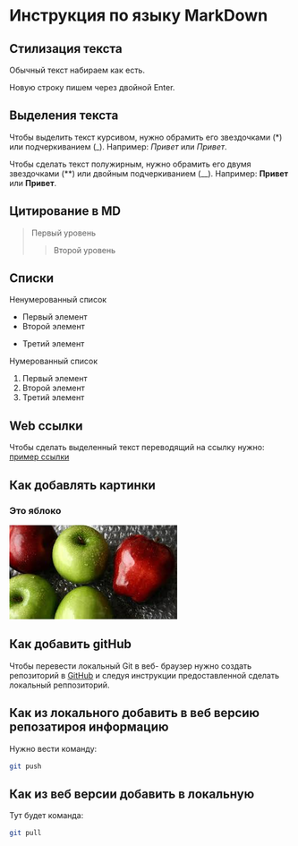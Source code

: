 # Инструкция по языку MarkDown

## Стилизация текста

Обычный текст набираем как есть.

Новую строку пишем через двойной Enter.

## Выделения текста

Чтобы выделить текст курсивом, нужно обрамить его звездочками (*) или подчеркиванием (_). 
Например: *Привет* или _Привет_.

Чтобы сделать текст полужирным, нужно обрамить его двумя звездочками (**) или двойным подчеркиванием (__).
Например: **Привет** или __Привет__. 

## Цитирование в MD

> Первый уровень
>> Второй уровень

## Списки

Ненумерованный список
* Первый элемент
* Второй элемент
+ Третий элемент

Нумерованный список
1. Первый элемент
2. Второй элемент
3. Третий элемент

## Web ссылки

Чтобы сделать выделенный текст переводящий на ссылку нужно:
[пример ссылки](http.example.com "Всплывающая подсказка")

## Как добавлять картинки
### Это яблоко
![Apple](apple.jpg)

## Как добавить gitHub

Чтобы перевести локальный Git в веб- браузер нужно создать репозиторий в 
[GitHub](http.github.com "Перейдете на веб страницу") 
и следуя инструкции предоставленной сделать локальный реппозиторий.

## Как из локального добавить в веб версию репозатироя информацию

Нужно вести команду:
```sh
git push
```

## Как из веб версии добавить в локальную 

Тут будет команда:
```sh
git pull
```